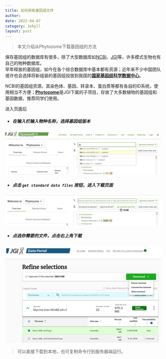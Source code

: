 ```yaml
---
title: 如何获取基因组文件
author: 
date: 2022-04-07
category: Jekyll
layout: post
---
```


> 本文介绍从Phytozome下载基因组的方法

保存基因组的数据库有很多，除了大型数据库如[NCBI][1]、[JGI][2]等，许多模式生物也有自己的物种数据库。<br>
早年释放的基因组，如今在各个综合数据库中基本都有资源；近年来不少中国团队或许也会选择将新组装的基因组投放到我国的[**国家基因组科学数据中心**][3]。

NCBI的基因组资源，其染色体、基因、转录本、蛋白质等都有各自的ID系统，使用相当不方便；[**Phytozome**][4]是JGI下属的子项目，存放了大多数植物的基因组和基因数据，推荐同学们使用。

进入页面后<br>
- ##### 在输入栏输入物种名称，选择基因组版本

![pic1][5]

- ##### 点击 `get standard data files` 按钮，进入下载页面

![pic2][6]

- ##### 点选你需要的文件，点击右上角下载

![pic3][7]<br>
> 可以直接下载到本地，也可复制命令行到服务器端运行。


[1]: https://www.ncbi.nlm.nih.gov/
[2]: https://data.jgi.doe.gov/
[3]: https://ngdc.cncb.ac.cn/
[4]: https://phytozome-next.jgi.doe.gov/
[5]: https://github.com/Mikotoo/Mikotoo.github.io/raw/main/downloads/image/blog1_genomedownload/genome_download_1.png
[6]: https://github.com/Mikotoo/Mikotoo.github.io/raw/main/downloads/image/blog1_genomedownload/genome_download_2.png
[7]: https://github.com/Mikotoo/Mikotoo.github.io/raw/main/downloads/image/blog1_genomedownload/genome_download_3.png